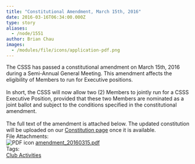 ```yaml
---
title: "Constitutional Amendment, March 15th, 2016"
date: 2016-03-16T06:34:00.000Z
type: story
aliases:
  - /node/1551
author: Brian Chau
images:
  - /modules/file/icons/application-pdf.png
---
```


<div class="field field-name-body field-type-text-with-summary field-label-hidden"><div class="field-items"><div class="field-item even">The CSSS has passed a constitutional amendment on March 15th, 2016 during a Semi-Annual General Meeting. This amendment affects the eligibility of Members to run for Executive positions.<br><br>
In short, the CSSS will now allow two (2) Members to jointly run for a CSSS Executive Position, provided that these two Members are nominated as a joint ballot and subject to the conditions specified in the constitutional amendment.<br><br>
The full text of the amendment is attached below. The updated constitution will be uploaded on our <a href="/club/about/constitution">Constitution page</a> once it is available.</div></div></div><div class="field field-name-field-file-attachments field-type-file field-label-above"><div class="field-label">File Attachments:&#xA0;</div><div class="field-items"><div class="field-item even"><span class="file"><img class="file-icon" alt="PDF icon" title="application/pdf" src="/modules/file/icons/application-pdf.png"> <a href="https://ubccsss.org/files/amendment_20160315.pdf" type="application/pdf; length=91617">amendment_20160315.pdf</a></span></div></div></div>    <footer>
    <div class="field field-name-field-tags field-type-taxonomy-term-reference field-label-above"><div class="field-label">Tags:&#xA0;</div><div class="field-items"><div class="field-item even"><a href="/club">Club Activities</a></div></div></div>      </footer>